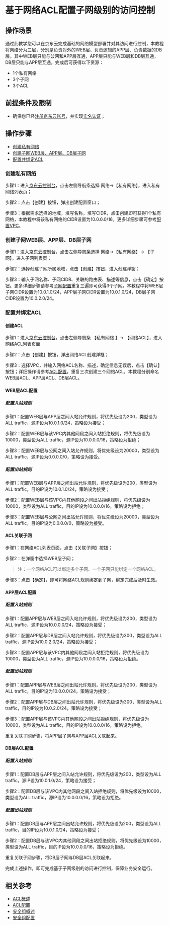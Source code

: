 # 基于网络ACL配置子网级别的访问控制

## 操作场景

通过此教学您可以在京东云完成基础的网络模型部署并对其访问进行控制，本教程将网络分为三层，分别是负责对外的WEB层、负责逻辑的APP层、负责数据的DB层。其中WEB层只能与公网和APP层互通，APP层只能与WEB层和DB层互通，DB层只能与APP层互通。完成后可获得以下资源：

- 1个私有网络
- 3个子网
- 3个ACL

## 前提条件及限制

- 确保您已经[注册京东云账号](https://user.jdcloud.com/register?returnUrl=https%3A%2F%2Fwww.jdcloud.com%2F)，并实现[实名认证](https://docs.jdcloud.com/cn/real-name-verification/introduction)；


## **操作步骤**

- [创建私有网络](Subnet-Business-Security-Access-Control#user-content-1)
- [创建子网WEB层、APP层、DB层子网](Subnet-Business-Security-Access-Control#user-content-2)
- [配置并绑定ACL](Subnet-Business-Security-Access-Control#user-content-3)

### **创建私有网络**

<div id="user-content-1"> </div>

步骤1：进入[京东云控制台](https://console.jdcloud.com/overview)，点击左侧导航条选择 网络->【私有网络】，进入私有网络列表页；

步骤2：点击【创建】按钮，弹出创建配置窗口；

步骤3：根据需求选择的地域，填写名称，填写CIDR，点击创建即可获得1个私有网络，本教程中将该私有网络的CIDR设置为10.0.0.0/16。更多详细步骤可参考[配置VPC](../Operation-Guide/VPC-Configuration.md)。



### **创建子网WEB层、APP层、DB层子网**

<div id="user-content-2"> </div>


步骤1：进入[京东云控制台](https://console.jdcloud.com/overview)，点击左侧导航条选择 网络->【私有网络】-> 【子网】，进入子网列表页；

步骤2：选择创建子网所属地域，点击【创建】按钮，进入创建弹窗；

步骤3：输入子网名称、子网CIDR、关联的路由表、描述等信息，点击【确定】按钮。更多详细步骤请参考[子网配置](../Operation-Guide/Subnet-Configuration.md)重复三遍即可获得3个子网。本教程中将WEB层子网CIDR设置为10.0.1.0/24，APP层子网CIDR设置为10.0.1.0/24，DB层子网CIDR设置为10.0.2.0/24。


### **配置并绑定ACL**

<div id="user-content-3"> </div>


#### 创建ACL

步骤1：进入[京东云控制台](https://console.jdcloud.com/overview)，点击左侧导航条 【私有网络 】-> 【网络ACL】，进入网络ACL列表页面

步骤2：点击【创建】按钮，弹出网络ACL创建弹框；

步骤3：选择VPC，并输入网络ACL名称、描述，确定信息无误后，点击【确认】按钮；详细操作请参考[ACL配置](../Operation-Guide/Network-ACL-Configuration.md)，重复三次创建三个网络ACL，本教程分别命名WEB层ACL、APP层ACL、DB层ACL。

#### **WEB层ACL配置**

##### 配置入站规则

步骤1：配置WEB层与APP层之间入站允许规则，将优先级设为200，类型设为ALL traffic，源IP设为10.0.1.0/24，策略设为接受；

步骤2：配置WEB层与该VPC内其他网段之间入站拒绝规则，将优先级设为10000，类型设为ALL traffic，源IP设为10.0.0.0/16，策略设为拒绝；

步骤3：配置WEB层与公网之间入站允许规则，将优先级设为20000，类型设为ALL traffic，源IP设为0.0.0.0/0，策略设为接受。


##### 配置出站规则

步骤1：配置WEB层与APP层之间出站允许规则，将优先级设为200，类型设为ALL traffic，目的IP设为10.0.1.0/24，策略设为接受；

步骤2：配置WEB层与该VPC内其他网段之间出站拒绝规则，将优先级设为10000，类型设为ALL traffic，目的IP设为10.0.0.0/16，策略设为拒绝；

步骤3：配置WEB层与公网之间出站允许规则，将优先级设为20000，类型设为ALL traffic，目的IP设为0.0.0.0/0，策略设为接受。

#### **ACL关联子网**

步骤1：在网络ACL列表页面，点击【关联子网】按钮；

步骤2：在弹窗中选择WEB层子网；

> 注：一个网络ACL可以绑定多个子网、一个子网只能绑定一个网络ACL。

步骤3：点击【确定】，即可将网络ACL规则绑定到子网，绑定完成后及时生效。



#### **APP层ACL配置**

##### 配置入站规则

步骤1：配置APP层与WEB层之间入站允许规则，将优先级设为200，类型设为ALL traffic，源IP设为10.0.0.0/24，策略设为接受；

步骤2：配置APP层与DB层之间入站允许规则，将优先级设为300，类型设为ALL traffic，源IP设为10.0.2.0/24，策略设为接受；

步骤3：配置APP层与该VPC内其他网段之间入站拒绝规则，将优先级设为10000，类型设为ALL traffic，源IP设为10.0.0.0/16，策略设为拒绝。

##### 配置出站规则

步骤1：配置APP层与WEB层之间出站允许规则，将优先级设为200，类型设为ALL traffic，目的IP设为10.0.0.0/24，策略设为接受；

步骤2：配置APP层与DB层之间出站允许规则，将优先级设为300，类型设为ALL traffic，目的IP设为10.0.2.0/24，策略设为接受；

步骤3：配置APP层与该VPC内其他网段之间出站拒绝规则，将优先级设为10000，类型设为ALL traffic，目的IP设为10.0.0.0/16，策略设为拒绝。

重复关联子网步骤，将APP层子网与APP层ACL关联起来。



#### **DB层ACL配置**

##### 配置入站规则

步骤1：配置DB层与APP层之间入站允许规则，将优先级设为200，类型设为ALL traffic，源IP设为10.0.1.0/24，策略设为接受；

步骤2：配置DB层与该VPC内其他网段之间入站拒绝规则，将优先级设为10000，类型设为ALL traffic，源IP设为10.0.0.0/16，策略设为拒绝。


##### 配置出站规则

步骤1：配置DB层与APP层之间出站允许规则，将优先级设为200，类型设为ALL traffic，目的IP设为10.0.1.0/24，策略设为接受；

步骤2：配置DB层与该VPC内其他网段之间出站拒绝规则，将优先级设为10000，类型设为ALL traffic，目的IP设为10.0.0.0/16，策略设为拒绝。


重复关联子网步骤，将DB层子网与DB层ACL关联起来。

完成上述操作，即可完成基于子网级别的访问进行控制，保障业务安全运行。

## 相关参考

- [ACL概述](../Introduction/Features/Network-ACL-Features.md)
- [ACL配置](../Operation-Guide/Network-ACL-Configuration.md)
- [安全组概述](../Introduction/Features/Security-Group-Features.md)
- [安全组配置](../Operation-Guide/Security-Group-Configuration.md)
